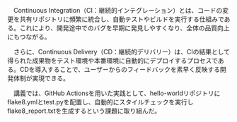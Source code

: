 　Continuous Integration（CI：継続的インテグレーション）とは、コードの変更を共有リポジトリに頻繁に統合し、自動テストやビルドを実行する仕組みである。これにより、開発途中でのバグを早期に発見しやすくなり、全体の品質向上にもつながる。


　さらに、Continuous Delivery（CD：継続的デリバリー）は、CIの結果として得られた成果物をテスト環境や本番環境に自動的にデプロイするプロセスである。CDを導入することで、ユーザーからのフィードバックを素早く反映する開発体制が実現できる。


　講義では、GitHub Actionsを用いた実践として、hello-worldリポジトリにflake8.ymlとtest.pyを配置し、自動的にスタイルチェックを実行しflake8_report.txtを生成するという課題に取り組んだ。
